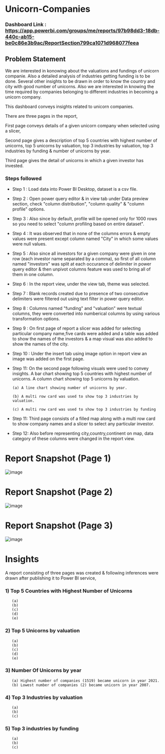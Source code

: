 # Unicorn-Companies

### Dashboard Link : https://app.powerbi.com/groups/me/reports/97b98dd3-18db-440c-ab15-be0c86e3b9ac/ReportSection799ca1071d968077feea

## Problem Statement

We are interested in konowing about the valuations and fundings of unicorn companie. Also a detailed analysis of industries getting funding is to be done. Several other insights to be drawn in order to know the country and city with good number of unicorns. Also we are interested in knowing the time required by companies belonging to different industries in becoming a unicorn company.

This dashboard conveys insights related to unicorn companies.

There are three pages in the report, 

First page conveys details of a given unicorn company when selected using a slicer, 

Second page gives a description of top 5 countries with highest number of unicorns, top 5 unicorns by valuation, top 3 industries by valuation, top 3 industries by funding & number of unicorns by year.

Third page gives the detail of unicorns in which a given investor has invested.

### Steps followed 

- Step 1 : Load data into Power BI Desktop, dataset is a csv file.
- Step 2 : Open power query editor & in view tab under Data preview section, check "column distribution", "column quality" & "column profile" options.
- Step 3 : Also since by default, profile will be opened only for 1000 rows so you need to select "column profiling based on entire dataset".
- Step 4 : It was observed that in none of the columns errors & empty values were present except column named "City" in which some values were null values.
- Step 5 : Also since all investors for a given company were given in one row (each investor name separated by a comma), so first of all column named "investors" was split at each occurance of delimiter in power query editor & then unpivot columns feature was used to bring all of them in one column.
- Step 6 : In the report view, under the view tab, theme was selected.
- Step 7 : Blank records created due to presence of two consecutive delimiters were filtered out using text filter in power query editor. 
- Step 8 : Columns named "funding" and "valuation" were textual columns, they were converted into numberical columns by using various transformation options. 
- Step 9 : On first page of report a slicer was added for selecting particular company name,five cards were added and a table was added to show the names of the investors & a map visual was also added to show the names of the city.
- Step 10 : Under the insert tab using image option in report view an image was added on the first page.
- Step 11: On the second page following visuals were used to convey insights.
 A bar chart showing top 5 countries with highest number of unicorns.
 A column chart showing top 5 unicorns by valuation.
 
      (a) A line chart showing number of unicorns by year.

      (b) A multi row card was used to show top 3 industries by valuation.

      (c) A multi row card was used to show top 3 industries by funding
      
- Step 11: Third page consists of a filled map along with a multi row card to show company names and a slicer to select any particular investor.
- Step 12: Also before representing city,country,continent on map, data category of these columns were changed in the report view.

 # Report Snapshot (Page 1)
 
 ![image](https://user-images.githubusercontent.com/102996550/190891025-b08db603-d2f6-43c1-a440-73e2a28cf456.png)

 
 # Report Snapshot (Page 2)
 
 ![image](https://user-images.githubusercontent.com/102996550/190891029-64155afa-88cc-435c-8d79-3bb3ec55761e.png)

 
 # Report Snapshot (Page 3)

![image](https://user-images.githubusercontent.com/102996550/190891037-132326c0-a37a-4aa6-90f0-72a23deb31d1.png)

# Insights

A report consisting of three pages was created & following inferences were drawn after publishing it to Power BI service,

### 1) Top 5 Countries with Highest Number of Unicorns
       
       (a)
       (b)
       (c)
       (d)
       (e)
       
### 2) Top 5 Unicorns by valuation

       (a) 
       (b)
       (c)
       (d)
       (e)
       
### 3) Number Of Unicorns by year

       (a) Highest number of companies (1519) became unicorn in year 2021.
       (b) Lowest number of companies (2) became unicorn in year 2007.
       
### 4) Top 3 Industries by valuation

       (a) 
       (b)
       (c)
       
### 5) Top 3 industries by funding

       (a)
       (b)
       (c)



